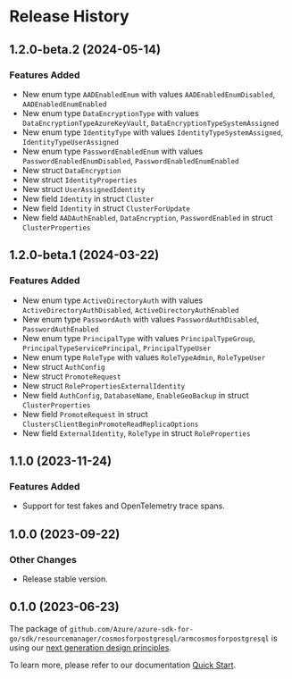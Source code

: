 # Release History

## 1.2.0-beta.2 (2024-05-14)
### Features Added

- New enum type `AADEnabledEnum` with values `AADEnabledEnumDisabled`, `AADEnabledEnumEnabled`
- New enum type `DataEncryptionType` with values `DataEncryptionTypeAzureKeyVault`, `DataEncryptionTypeSystemAssigned`
- New enum type `IdentityType` with values `IdentityTypeSystemAssigned`, `IdentityTypeUserAssigned`
- New enum type `PasswordEnabledEnum` with values `PasswordEnabledEnumDisabled`, `PasswordEnabledEnumEnabled`
- New struct `DataEncryption`
- New struct `IdentityProperties`
- New struct `UserAssignedIdentity`
- New field `Identity` in struct `Cluster`
- New field `Identity` in struct `ClusterForUpdate`
- New field `AADAuthEnabled`, `DataEncryption`, `PasswordEnabled` in struct `ClusterProperties`


## 1.2.0-beta.1 (2024-03-22)
### Features Added

- New enum type `ActiveDirectoryAuth` with values `ActiveDirectoryAuthDisabled`, `ActiveDirectoryAuthEnabled`
- New enum type `PasswordAuth` with values `PasswordAuthDisabled`, `PasswordAuthEnabled`
- New enum type `PrincipalType` with values `PrincipalTypeGroup`, `PrincipalTypeServicePrincipal`, `PrincipalTypeUser`
- New enum type `RoleType` with values `RoleTypeAdmin`, `RoleTypeUser`
- New struct `AuthConfig`
- New struct `PromoteRequest`
- New struct `RolePropertiesExternalIdentity`
- New field `AuthConfig`, `DatabaseName`, `EnableGeoBackup` in struct `ClusterProperties`
- New field `PromoteRequest` in struct `ClustersClientBeginPromoteReadReplicaOptions`
- New field `ExternalIdentity`, `RoleType` in struct `RoleProperties`


## 1.1.0 (2023-11-24)
### Features Added

- Support for test fakes and OpenTelemetry trace spans.


## 1.0.0 (2023-09-22)
### Other Changes

- Release stable version.

## 0.1.0 (2023-06-23)

The package of `github.com/Azure/azure-sdk-for-go/sdk/resourcemanager/cosmosforpostgresql/armcosmosforpostgresql` is using our [next generation design principles](https://azure.github.io/azure-sdk/general_introduction.html).

To learn more, please refer to our documentation [Quick Start](https://aka.ms/azsdk/go/mgmt).